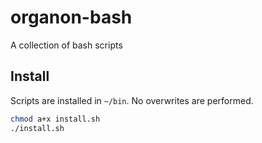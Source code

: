 # organon-bash

A collection of bash scripts

## Install

Scripts are installed in `~/bin`. No overwrites are performed.

```bash
chmod a+x install.sh
./install.sh
```